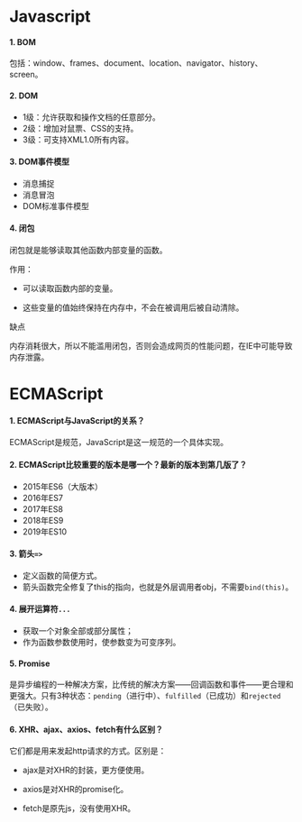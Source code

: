 # Javascript

#### 1. BOM

包括：window、frames、document、location、navigator、history、screen。

#### 2. DOM

- 1级：允许获取和操作文档的任意部分。
- 2级：增加对鼠票、CSS的支持。
- 3级：可支持XML1.0所有内容。

#### 3. DOM事件模型

- 消息捕捉
- 消息冒泡
- DOM标准事件模型

#### 4. 闭包

闭包就是能够读取其他函数内部变量的函数。

作用：

- 可以读取函数内部的变量。

- 这些变量的值始终保持在内存中，不会在被调用后被自动清除。

缺点

内存消耗很大，所以不能滥用闭包，否则会造成网页的性能问题，在IE中可能导致内存泄露。

# ECMAScript

#### 1. ECMAScript与JavaScript的关系？

ECMAScript是规范，JavaScript是这一规范的一个具体实现。

#### 2. ECMAScript比较重要的版本是哪一个？最新的版本到第几版了？

- 2015年ES6（大版本）
- 2016年ES7
- 2017年ES8
- 2018年ES9
- 2019年ES10

#### 3. 箭头`=>`

- 定义函数的简便方式。
- 箭头函数完全修复了this的指向，也就是外层调用者obj，不需要`bind(this)`。

#### 4. 展开运算符`...`

- 获取一个对象全部或部分属性；
- 作为函数参数使用时，使参数变为可变序列。

#### 5. Promise

是异步编程的一种解决方案，比传统的解决方案——回调函数和事件——更合理和更强大。只有3种状态：`pending`（进行中）、`fulfilled`（已成功）和`rejected`（已失败）。

#### 6. XHR、ajax、axios、fetch有什么区别？

它们都是用来发起http请求的方式。区别是：

- ajax是对XHR的封装，更方便使用。

- axios是对XHR的promise化。

- fetch是原先js，没有使用XHR。





